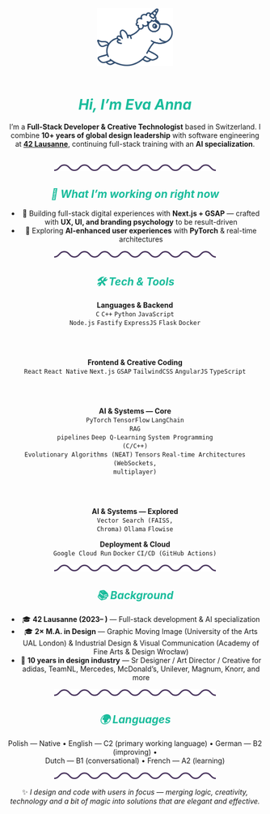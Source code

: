 <!-- Top Banner -->
<div align="center">
  <img src="image.png" alt="Eva — AI & UX" width="150"><br><br>
</div>

<h1 align="center"><i><font color="#1abc9c">Hi, I’m Eva Anna</font></i></h1>

<div align="center">
I’m a <b>Full-Stack Developer & Creative Technologist</b> based in Switzerland.  
I combine <b>10+ years of global design leadership</b> with software engineering at
<a href="https://42lausanne.ch"><b>42 Lausanne</b></a>, continuing full-stack training with an <b>AI specialization</b>.
</div>

<br>

<!-- Wave divider -->
<p align="center">
  <img src="image-1.png" alt="wave" width="320">
</p>

<h2 align="center"><i><font color="#1abc9c">🎯 What I’m working on right now</font></i></h2>

<div align="center">

- 🚀 Building full-stack digital experiences with <b>Next.js + GSAP</b> — crafted with <b>UX, UI, and branding psychology</b> to be result-driven  
- 🤖 Exploring <b>AI-enhanced user experiences</b> with <b>PyTorch</b> & real-time architectures  

</div>

<p align="center"><img src="image-1.png" alt="wave" width="320"></p>

<h2 align="center"><i><font color="#1abc9c">🛠 Tech & Tools</font></i></h2>

<div align="center">

<b>Languages & Backend</b><br>
<code>C</code> <code>C++</code> <code>Python</code> <code>JavaScript</code> <br>
<code>Node.js</code> <code>Fastify</code> <code>ExpressJS</code> <code>Flask</code> <code>Docker</code>

<br><br>

<b>Frontend & Creative Coding</b><br>
<code>React</code> <code>React Native</code> <code>Next.js</code> <code>GSAP</code> <code>TailwindCSS</code> <code>AngularJS</code> <code>TypeScript</code>

<br><br>

<b>AI & Systems — Core</b><br>
<code>PyTorch</code> <code>TensorFlow</code> <code>LangChain</code><br>
<code>RAG pipelines</code> <code>Deep Q-Learning</code> <code>System Programming (C/C++)</code><br>
<code>Evolutionary Algorithms (NEAT)</code> <code>Tensors</code> <code>Real-time Architectures (WebSockets, multiplayer)</code>

<br><br>

<b>AI & Systems — Explored</b><br>
<code>Vector Search (FAISS, Chroma)</code> <code>Ollama</code> <code>Flowise</code>

 <b>Deployment & Cloud</b><br>
<code>Google Cloud Run</code> <code>Docker</code> <code>CI/CD (GitHub Actions)</code>

</div>

<p align="center"><img src="image-1.png" alt="wave" width="320"></p>

<h2 align="center"><i><font color="#1abc9c">📚 Background</font></i></h2>

<div align="center">

- 🎓 <b>42 Lausanne (2023– )</b> — Full-stack development & AI specialization  
- 🎓 <b>2× M.A. in Design</b> — Graphic Moving Image (University of the Arts UAL London) & Industrial Design & Visual Communication (Academy of Fine Arts & Design Wrocław)  
- 💼 <b>10 years in design industry</b> — Sr Designer / Art Director / Creative for adidas, TeamNL, Mercedes, McDonald’s, Unilever, Magnum, Knorr, and more

</div>

<p align="center"><img src="image-1.png" alt="wave" width="320"></p>

<h2 align="center"><i><font color="#1abc9c">🌍 Languages</font></i></h2>

<div align="center">

Polish — Native • English — C2 (primary working language) • German — B2 (improving) •  
Dutch — B1 (conversational) • French — A2 (learning)

</div>

<p align="center"><img src="image-1.png" alt="wave" width="320"></p>

<div align="center">
✨ <i>I design and code with users in focus — merging logic, creativity, technology and a bit of magic into solutions that are elegant and effective.</i>
</div>
